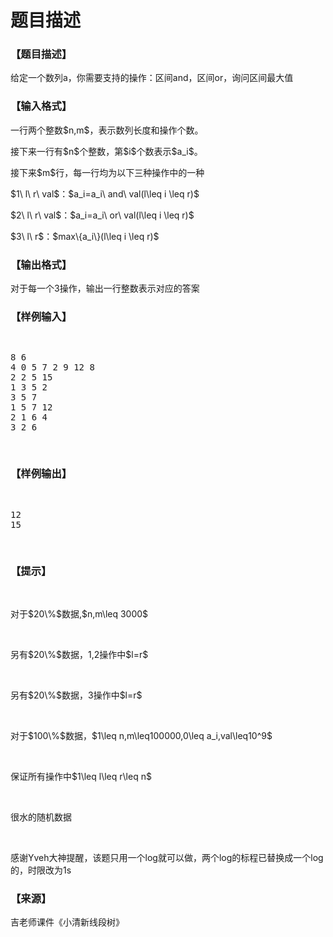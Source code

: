 # 题目描述


<h3>
【题目描述】
</h3>
<p>
给定一个数列a，你需要支持的操作：区间and，区间or，询问区间最大值
</p>
<h3>
【输入格式】
</h3>
<p>
一行两个整数$n,m$，表示数列长度和操作个数。
</p>
<p>
接下来一行有$n$个整数，第$i$个数表示$a_i$。
</p>
<p>
接下来$m$行，每一行均为以下三种操作中的一种
</p>
<p>
$1\ l\ r\ val$：$a_i=a_i\ and\ val(l\leq i \leq r)$
</p>
<p>
$2\ l\ r\ val$：$a_i=a_i\ or\ val(l\leq i \leq r)$
</p>
<p>
$3\ l\ r$：$max\{a_i\}(l\leq i \leq r)$
</p>
<h3>
【输出格式】
</h3>
<p>
对于每一个3操作，输出一行整数表示对应的答案
</p>
<h3>
【样例输入】
</h3>
<pre><p>
8 6
4 0 5 7 2 9 12 8
2 2 5 15
1 3 5 2
3 5 7
1 5 7 12
2 1 6 4
3 2 6
</p>
</pre>
<h3>
【样例输出】
</h3>
<pre><p>
12
15<span style="font-family:monospace;"></span> 
</p>
</pre>
<h3>
【提示】
</h3>
<p>
<br/>
</p>
<p>
对于$20\%$数据,$n,m\leq 3000$
</p>
<p>
<br/>
</p>
<p>
另有$20\%$数据，1,2操作中$l=r$
</p>
<p>
<br/>
</p>
<p>
另有$20\%$数据，3操作中$l=r$
</p>
<p>
<br/>
</p>
<p>
对于$100\%$数据，$1\leq n,m\leq100000,0\leq a_i,val\leq10^9$
</p>
<p>
<br/>
</p>
<p>
保证所有操作中$1\leq l\leq r\leq n$
</p>
<p>
<br/>
</p>
<p>
很水的随机数据
</p>
<p>
<br/>
</p>
<p>
感谢Yveh大神提醒，该题只用一个log就可以做，两个log的标程已替换成一个log的，时限改为1s
</p>
<h3>
【来源】
</h3>
<p>
吉老师课件《小清新线段树》
</p>
